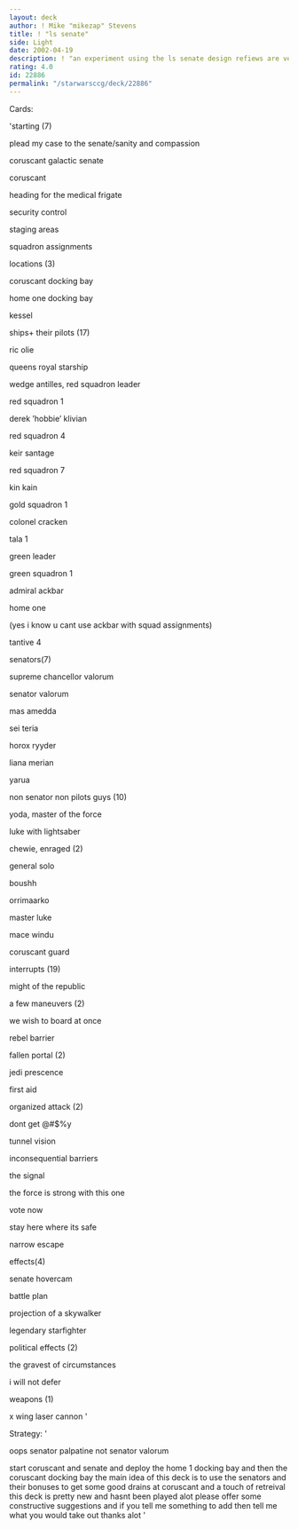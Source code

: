```yaml
---
layout: deck
author: ! Mike "mikezap" Stevens
title: ! "ls senate"
side: Light
date: 2002-04-19
description: ! "an experiment using the ls senate design refiews are very helpful"
rating: 4.0
id: 22886
permalink: "/starwarsccg/deck/22886"
---
```

Cards: 

'starting (7)

plead my case to the senate/sanity and compassion

coruscant galactic senate

coruscant

heading for the medical frigate

security control

staging areas

squadron assignments


locations (3)

coruscant docking bay

home one docking bay

kessel


ships+ their pilots (17)

ric olie 

queens royal starship

wedge antilles, red squadron leader

red squadron 1

derek ’hobbie’ klivian

red squadron 4

keir santage

red squadron 7

kin kain

gold squadron 1

colonel cracken

tala 1

green leader

green squadron 1

admiral ackbar

home one

(yes i know u cant use ackbar with squad assignments)

tantive 4


senators(7)

supreme chancellor valorum

senator valorum

mas amedda 

sei teria

horox ryyder

liana merian

yarua


non senator non pilots guys (10) 

yoda, master of the force

luke with lightsaber

chewie, enraged (2)

general solo

boushh

orrimaarko

master luke

mace windu

coruscant guard


interrupts (19)

might of the republic

a few maneuvers (2)

we wish to board at once

rebel barrier

fallen portal (2)

jedi prescence

first aid

organized attack (2)

dont get @#$%y

tunnel vision

inconsequential barriers

the signal

the force is strong with this one

vote now

stay here where its safe

narrow escape


effects(4)

senate hovercam

battle plan 

projection of a skywalker

legendary starfighter


political effects (2)

the gravest of circumstances

i will not defer


weapons (1)

x wing laser cannon '

Strategy: '

oops senator palpatine not senator valorum

start coruscant and senate and deploy the home 1 docking bay and then the coruscant docking bay the main idea of this deck is to use the senators and their bonuses to get some good drains at coruscant and a touch of retreival this deck is pretty new and hasnt been played alot please offer some constructive suggestions and if you tell me something to add then tell me what you would take out thanks alot  '
